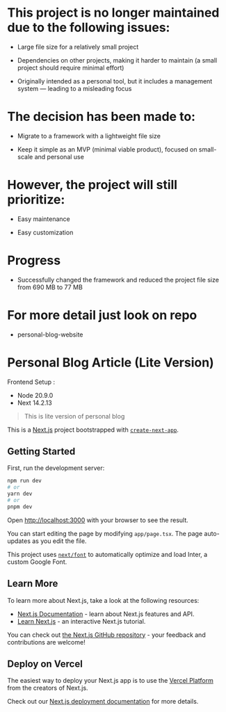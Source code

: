 # This project is no longer maintained due to the following issues:

- Large file size for a relatively small project

- Dependencies on other projects, making it harder to maintain (a small project should require minimal effort)

- Originally intended as a personal tool, but it includes a management system — leading to a misleading focus

# The decision has been made to:

- Migrate to a framework with a lightweight file size

- Keep it simple as an MVP (minimal viable product), focused on small-scale and personal use

# However, the project will still prioritize:

- Easy maintenance

- Easy customization

# Progress 

- Successfully changed the framework and reduced the project file size from 690 MB to 77 MB


# For more detail just look on repo

- personal-blog-website


# Personal Blog Article (Lite Version)

Frontend Setup :
- Node 20.9.0
- Next 14.2.13

> This is lite version of personal blog

This is a [Next.js](https://nextjs.org/) project bootstrapped with [`create-next-app`](https://github.com/vercel/next.js/tree/canary/packages/create-next-app).

## Getting Started

First, run the development server:

```bash
npm run dev
# or
yarn dev
# or
pnpm dev
```

Open [http://localhost:3000](http://localhost:3000) with your browser to see the result.

You can start editing the page by modifying `app/page.tsx`. The page auto-updates as you edit the file.

This project uses [`next/font`](https://nextjs.org/docs/basic-features/font-optimization) to automatically optimize and load Inter, a custom Google Font.

## Learn More

To learn more about Next.js, take a look at the following resources:

- [Next.js Documentation](https://nextjs.org/docs) - learn about Next.js features and API.
- [Learn Next.js](https://nextjs.org/learn) - an interactive Next.js tutorial.

You can check out [the Next.js GitHub repository](https://github.com/vercel/next.js/) - your feedback and contributions are welcome!

## Deploy on Vercel

The easiest way to deploy your Next.js app is to use the [Vercel Platform](https://vercel.com/new?utm_medium=default-template&filter=next.js&utm_source=create-next-app&utm_campaign=create-next-app-readme) from the creators of Next.js.

Check out our [Next.js deployment documentation](https://nextjs.org/docs/deployment) for more details.
